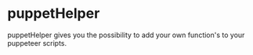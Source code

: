# puppetHelper
puppetHelper gives you the possibility to add your own function's to your puppeteer scripts.
